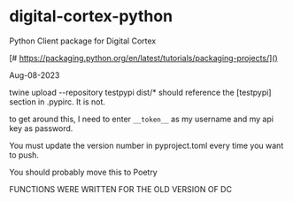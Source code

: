 # digital-cortex-python

Python Client package for Digital Cortex

[# https://packaging.python.org/en/latest/tutorials/packaging-projects/]()

Aug-08-2023

twine upload --repository testpypi dist/* should reference the [testpypi] section in .pypirc. It is not.

to get around this, I need to enter `__token__` as my username and my api key as password. 

You must update the version number in pyproject.toml every time you want to push.

You should probably move this to Poetry


FUNCTIONS WERE WRITTEN FOR THE OLD VERSION OF DC
